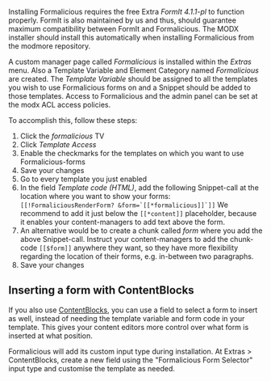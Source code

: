 Installing Formalicious requires the free Extra _FormIt 4.1.1-pl_ to function properly. FormIt is also maintained by us and thus, should guarantee maximum compatibility between FormIt and Formalicious. The MODX installer should install this automatically when installing Formalicious from the modmore repository.

A custom manager page called _Formalicious_ is installed within the _Extras_ menu. Also a Template Variable and Element Category named _Formalicious_ are created. The _Template Variable_ should be assigned to all the templates you wish to use Formalicious forms on and a Snippet should be added to those templates.
Access to Formalicious and the admin panel can be set at the modx ACL access policies. 

To accomplish this, follow these steps:
1. Click the _formalicious_ TV
2. Click _Template Access_
3. Enable the checkmarks for the templates on which you want to use Formalicious-forms
4. Save your changes
5. Go to every template you just enabled
6. In the field _Template code (HTML)_, add the following Snippet-call at the location where you want to show your forms: ```[[!FormaliciousRenderForm? &form=`[[*formalicious]]`]]``` We recommend to add it just below the ```[[*content]]``` placeholder, because it enables your content-managers to add text above the form. 
7. An alternative would be to create a chunk called _form_ where you add the above Snippet-call. Instruct your content-managers to add the chunk-code ```[[$form]]``` anywhere they want, so they have more flexibility regarding the location of their forms, e.g. in-between two paragraphs.
8. Save your changes

## Inserting a form with ContentBlocks

If you also use [ContentBlocks](https://www.modmore.com/contentblocks/), you can use a field to select a form to insert as well, instead of needing the template variable and form code in your template. This gives your content editors more control over what form is inserted at what position.

Formalicious will add its custom input type during installation. At Extras > ContentBlocks, create a new field using the "Formalicious Form Selector" input type and customise the template as needed. 
